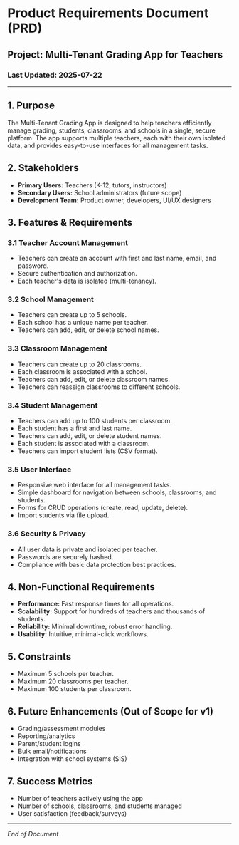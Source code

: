 # Product Requirements Document (PRD)

## Project: Multi-Tenant Grading App for Teachers

### Last Updated: 2025-07-22

---

## 1. Purpose
The Multi-Tenant Grading App is designed to help teachers efficiently manage grading, students, classrooms, and schools in a single, secure platform. The app supports multiple teachers, each with their own isolated data, and provides easy-to-use interfaces for all management tasks.

## 2. Stakeholders
- **Primary Users:** Teachers (K-12, tutors, instructors)
- **Secondary Users:** School administrators (future scope)
- **Development Team:** Product owner, developers, UI/UX designers

## 3. Features & Requirements

### 3.1 Teacher Account Management
- Teachers can create an account with first and last name, email, and password.
- Secure authentication and authorization.
- Each teacher's data is isolated (multi-tenancy).

### 3.2 School Management
- Teachers can create up to 5 schools.
- Each school has a unique name per teacher.
- Teachers can add, edit, or delete school names.

### 3.3 Classroom Management
- Teachers can create up to 20 classrooms.
- Each classroom is associated with a school.
- Teachers can add, edit, or delete classroom names.
- Teachers can reassign classrooms to different schools.

### 3.4 Student Management
- Teachers can add up to 100 students per classroom.
- Each student has a first and last name.
- Teachers can add, edit, or delete student names.
- Each student is associated with a classroom.
- Teachers can import student lists (CSV format).

### 3.5 User Interface
- Responsive web interface for all management tasks.
- Simple dashboard for navigation between schools, classrooms, and students.
- Forms for CRUD operations (create, read, update, delete).
- Import students via file upload.

### 3.6 Security & Privacy
- All user data is private and isolated per teacher.
- Passwords are securely hashed.
- Compliance with basic data protection best practices.

## 4. Non-Functional Requirements
- **Performance:** Fast response times for all operations.
- **Scalability:** Support for hundreds of teachers and thousands of students.
- **Reliability:** Minimal downtime, robust error handling.
- **Usability:** Intuitive, minimal-click workflows.

## 5. Constraints
- Maximum 5 schools per teacher.
- Maximum 20 classrooms per teacher.
- Maximum 100 students per classroom.

## 6. Future Enhancements (Out of Scope for v1)
- Grading/assessment modules
- Reporting/analytics
- Parent/student logins
- Bulk email/notifications
- Integration with school systems (SIS)

## 7. Success Metrics
- Number of teachers actively using the app
- Number of schools, classrooms, and students managed
- User satisfaction (feedback/surveys)

---

*End of Document*
